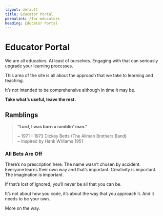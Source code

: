 ```yaml
---
layout: default
title: Educator Portal
permalink: /for-educators
heading: Educator Portal
---
```


# Educator Portal

We are all educators. At least of ourselves. Engaging with that can seriously upgrade your learning processes.

This area of the site is all about the approach that we take to learning and teaching.

It’s not intended to be comprehensive although in time it may be.

**Take what’s useful, leave the rest.**

## Ramblings

> **“Lord, I was born a ramblin’ man.”**
> 
> ~ 1971 - 1973 Dickey Betts (The Allman Brothers Band)    
> ~ Inspired by Hank Williams 1951

### All Bets Are Off

There’s no prescription here. The name wasn’t chosen by accident. Everyone learns their own way and that’s important. Creativity is important. The imagination is important.

If that’s lost of ignored, you’ll never be all that you can be.

It’s not about how you code, it’s about the way that you approach it. And it needs to be your own.

More on the way.
